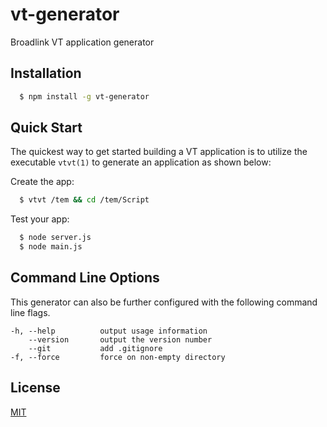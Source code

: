 vt-generator
==========

Broadlink VT application generator

## Installation

```bash
  $ npm install -g vt-generator
```

## Quick Start

The quickest way to get started building a VT application is to utilize the executable `vtvt(1)` to generate an application as shown below:

Create the app:

```bash
  $ vtvt /tem && cd /tem/Script
```

Test your app:

```bash
  $ node server.js
  $ node main.js
```

## Command Line Options

This generator can also be further configured with the following command line flags.

```
-h, --help          output usage information
    --version       output the version number
    --git           add .gitignore
-f, --force         force on non-empty directory

```

## License

[MIT](LICENSE)
